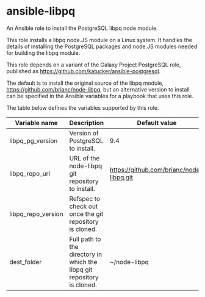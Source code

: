 # ansible-libpq
An Ansible role to install the PostgreSQL libpq node module.

This role installs a libpq node.JS module on a Linux system. It handles the details of installing the PostgreSQL
packages and node.JS modules needed for building the libpq module.

This role depends on a variant of the Galaxy Project PostgreSQL role, published as https://github.com/katucker/ansible-postgresql.

The default is to install the original source of the libpq module, https://github.com/brianc/node-libpq, but an alternative version to install can be specified in the Ansible variables for a playbook that uses this role.

The table below defines the variables supported by this role.

|Variable name|Description|Default value|
|-------------|-----------|-------------|
|libpq_pg_version|Version of PostgreSQL to install.|9.4|
|libpq_repo_url|URL of the node-libpq git repository to install.|https://github.com/brianc/node-libpq.git|
|libpq_repo_version|Refspec to check out once the git repository is cloned.||
|dest_folder|Full path to the directory in which the libpq git repository is cloned.|~/node-libpq| 
